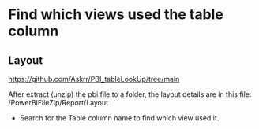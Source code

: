 # Find which views used the table column

## Layout
https://github.com/Askrr/PBI_tableLookUp/tree/main

After extract (unzip) the pbi file to a folder, the layout details are in this file: /PowerBIFileZip/Report/Layout
- Search for the Table column name to find which view used it.
